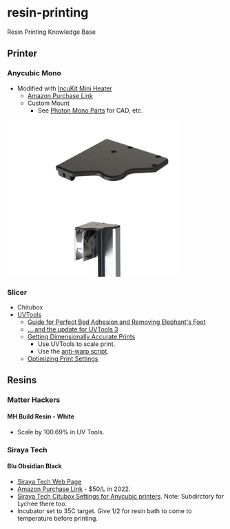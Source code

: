 # resin-printing
Resin Printing Knowledge Base

## Printer

### Anycubic Mono

* Modified with [IncuKit Mini Heater](https://incubatorwarehouse.com/48-watt-incukit-dc.html)
  * [Amazon Purchase Link](https://www.amazon.com/gp/product/B078SH8DT2/ref=ppx_yo_dt_b_asin_title_o09_s00?ie=UTF8&psc=1)
  * Custom Mount
    * See [Photon Mono Parts](https://github.com/doug-harriman/resin-printing/tree/main/photo-mono-parts) for CAD, etc.

<img src="https://github.com/doug-harriman/resin-printing/blob/main/photo-mono-parts/mount-render.png" width="400"><img src="https://github.com/doug-harriman/resin-printing/blob/main/photo-mono-parts/mount-assembly.png" width="400">

### Slicer

* Chitubox
* [UVTools](https://github.com/sn4k3/UVtools)
  * [Guide for Perfect Bed Adhesion and Removing Elephant's Foot](https://blog.honzamrazek.cz/2022/02/a-step-by-step-guide-for-the-perfect-bed-adhesion-and-removing-elephant-foot-on-a-resin-3d-printer/)
  * [... and the update for UVTools 3](https://blog.honzamrazek.cz/2022/07/step-by-step-guide-on-perfect-bed-adhesion-and-elephant-foot-removal-in-uvtools-3/)
  * [Getting Dimensionally Accurate Prints](https://blog.honzamrazek.cz/2022/06/getting-perfectly-crisp-and-dimensionally-accurate-3d-prints-on-a-resin-printer-fighting-resin-shrinkage-and-exposure-bleeding/)
    * Use UVTools to scale print.
    * Use the [anti-warp script](https://github.com/yaqwsx/UVToolsScripts/blob/main/ScriptPreventResinShrinkage.cs).
  * [Optimizing Print Settings](https://blog.honzamrazek.cz/2022/01/prints-not-sticking-to-the-build-plate-layer-separation-rough-surface-on-a-resin-printer-resin-viscosity-the-common-denominator/#more-1936)
 
## Resins

### Matter Hackers

#### MH Build Resin - White

* Scale by 100.69% in UV Tools.

### Siraya Tech
#### Blu Obsidian Black

* [Siraya Tech Web Page](https://siraya.tech/products/blu-tough-resin-by-siraya?_pos=1&_sid=ef7fa2653&_ss=r&variant=40151585095789)
* [Amazon Purchase Link](https://www.amazon.com/gp/product/B09DSJ8B1J/ref=ppx_yo_dt_b_asin_title_o09_s01?ie=UTF8&psc=1) - $50/L in 2022.
* [Siraya Tech Citubox Settings for Anycubic printers](https://drive.google.com/drive/folders/1H_84_nne5pCdjO12OPZFlRubh-v_vcPa).  Note: Subdirctory for Lychee there too.
* Incubator set to 35C target.  Give 1/2 for resin bath to come to temperature before printing.
